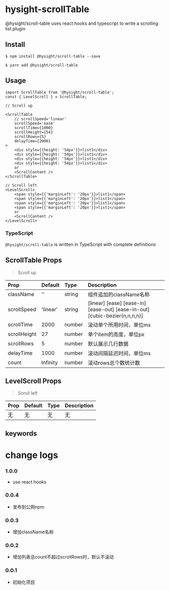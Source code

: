 <!--
 * @Author: zhangb
 * @Date: 2019-09-18 16:26:25
 * @Email: lovewinders@163.com
 * @Last Modified by: zhangb
 * @Last Modified time: 2019-12-04 16:07:22
 * @Description: 
 -->

# hysight-scrollTable

@hysight/scroll-table uses react hooks and typescript to write a scrolling list plugin

## Install
```
$ npm install @hysight/scroll-table --save
```

```
$ yarn add @hysight/scroll-table
```

## Usage
```
import ScrollTable from '@hysight/scroll-table';
const { LevelScroll } = ScrollTable;

// Scroll up

<ScrollTable
    // scrollSpeed='linear'
    scrollSpeed='ease'
    scrollTime={1000}
    scrollHeight={54}
    scrollRows={5}
    delayTime={2000}
>
    <div style={{height: '54px'}}>list1</div>
    <div style={{height: '54px'}}>list1</div>
    <div style={{height: '54px'}}>list1</div>
    <div style={{height: '54px'}}>list1</div>
    or
    <ScrollContent />
</ScrollTable>

// Scroll left
<LevelScroll>
    <span style={{'marginLeft': '20px'}}>list1</span>
    <span style={{'marginLeft': '20px'}}>list1</span>
    <span style={{'marginLeft': '20px'}}>list1</span>
    <span style={{'marginLeft': '20px'}}>list1</span>
    or
    <ScrollContent />
</LevelScroll>

```
### TypeScript

`@hysight/scroll-table` is written in TypeScript with complete definitions

## ScrollTable Props

> Scroll up

Prop|Default|Type|Description
:----|:-----|:-----|:-----
className|''|string|组件追加的className名称
scrollSpeed|'linear'|string| [linear] [ease] [ease-in] [ease-out] [ease-in-out] [cubic-bezier(n,n,n,n)]
scrollTime|2000|number|滚动单个所用时间，单位ms
scrollHeight|27|number|单个item的高度，单位px
scrollRows|5|number|默认展示几行数据
delayTime|1000|number|滚动间隔延迟时间，单位ms
count|Infinity|number|滚动rows总个数统计数


## LevelScroll Props

> Scroll left

Prop|Default|Type|Description
:----|:-----|:-----|:-----
无|无|无|无


## keywords


# change logs

### 1.0.0
  + use react hooks

### 0.0.4
  + 发布到公网npm

### 0.0.3
  + 增加className名称

### 0.0.2
  + 增加列表总count不超过scrollRows时，默认不滚动

### 0.0.1
  + 初始化项目
